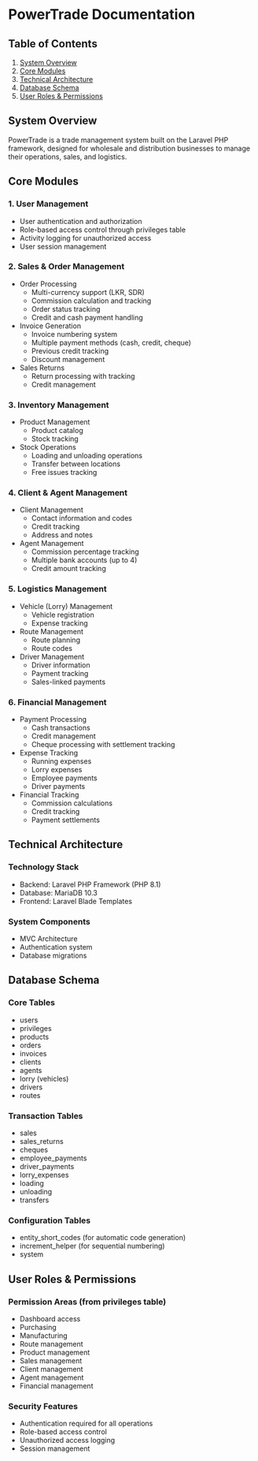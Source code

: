 # PowerTrade Documentation

## Table of Contents

1. [System Overview](#system-overview)
2. [Core Modules](#core-modules)
3. [Technical Architecture](#technical-architecture)
4. [Database Schema](#database-schema)
5. [User Roles & Permissions](#user-roles--permissions)

## System Overview

PowerTrade is a trade management system built on the Laravel PHP framework, designed for wholesale and distribution businesses to manage their operations, sales, and logistics.

## Core Modules

### 1. User Management
- User authentication and authorization
- Role-based access control through privileges table
- Activity logging for unauthorized access
- User session management

### 2. Sales & Order Management
- Order Processing
  - Multi-currency support (LKR, SDR)
  - Commission calculation and tracking
  - Order status tracking
  - Credit and cash payment handling
- Invoice Generation
  - Invoice numbering system
  - Multiple payment methods (cash, credit, cheque)
  - Previous credit tracking
  - Discount management
- Sales Returns
  - Return processing with tracking
  - Credit management

### 3. Inventory Management
- Product Management
  - Product catalog
  - Stock tracking
- Stock Operations
  - Loading and unloading operations
  - Transfer between locations
  - Free issues tracking

### 4. Client & Agent Management
- Client Management
  - Contact information and codes
  - Credit tracking
  - Address and notes
- Agent Management
  - Commission percentage tracking
  - Multiple bank accounts (up to 4)
  - Credit amount tracking

### 5. Logistics Management
- Vehicle (Lorry) Management
  - Vehicle registration
  - Expense tracking
- Route Management
  - Route planning
  - Route codes
- Driver Management
  - Driver information
  - Payment tracking
  - Sales-linked payments

### 6. Financial Management
- Payment Processing
  - Cash transactions
  - Credit management
  - Cheque processing with settlement tracking
- Expense Tracking
  - Running expenses
  - Lorry expenses
  - Employee payments
  - Driver payments
- Financial Tracking
  - Commission calculations
  - Credit tracking
  - Payment settlements

## Technical Architecture

### Technology Stack
- Backend: Laravel PHP Framework (PHP 8.1)
- Database: MariaDB 10.3
- Frontend: Laravel Blade Templates

### System Components
- MVC Architecture
- Authentication system
- Database migrations

## Database Schema

### Core Tables
- users
- privileges
- products
- orders
- invoices
- clients
- agents
- lorry (vehicles)
- drivers
- routes

### Transaction Tables
- sales
- sales_returns
- cheques
- employee_payments
- driver_payments
- lorry_expenses
- loading
- unloading
- transfers

### Configuration Tables
- entity_short_codes (for automatic code generation)
- increment_helper (for sequential numbering)
- system

## User Roles & Permissions

### Permission Areas (from privileges table)
- Dashboard access
- Purchasing
- Manufacturing
- Route management
- Product management
- Sales management
- Client management
- Agent management
- Financial management

### Security Features
- Authentication required for all operations
- Role-based access control
- Unauthorized access logging
- Session management
